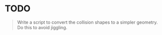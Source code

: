 
# TODO

> Write a script to convert the collision shapes to a simpler geometry. Do this to avoid jiggling. 

